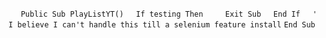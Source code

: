 &nbsp;&nbsp;&nbsp;&nbsp;
`Public Sub PlayListYT()`
&nbsp;&nbsp;&nbsp;&nbsp;`If testing Then`
&nbsp;&nbsp;&nbsp;&nbsp;&nbsp;&nbsp;&nbsp;&nbsp;`Exit Sub`
&nbsp;&nbsp;&nbsp;&nbsp;`End If`
&nbsp;&nbsp;&nbsp;&nbsp;`' I believe I can't handle this till a selenium feature install`
`End Sub`

